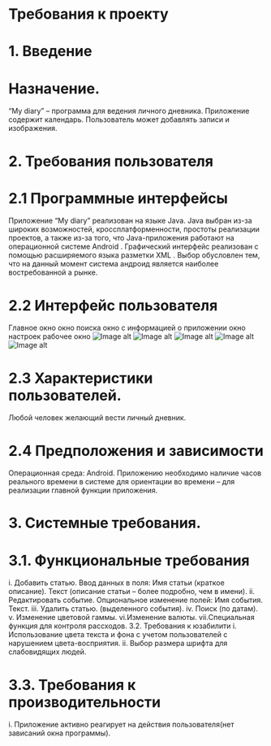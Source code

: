 # Требования к проекту
# 1. Введение
# Назначение.
 “My diary” – программа для ведения личного дневника. Приложение содержит календарь. Пользователь может добавлять записи и изображения.

# 2. Требования пользователя
# 2.1 Программные интерфейсы
Приложение “My diary” реализован на языке Java. Java выбран из-за широких возможностей, кроссплатформенности, простоты реализации проектов, а также из-за того, что Java-приложения работают на операционной системе Android . Графический интерфейс реализован с помощью расширяемого языка разметки XML . Выбор обусловлен тем, что на данный момент система андроид является наиболее востребованной а рынке.

# 2.2 Интерфейс пользователя
Главное окно окно поиска окно с информацией о приложении окно настроек рабочее окно
![Image alt](https://github.com/Madbear031/TRTPO_Project/blob/master/MainWindow.png)
![Image alt](https://github.com/Madbear031/TRTPO_Project/blob/master/SertchWindow.png)
![Image alt](https://github.com/Madbear031/TRTPO_Project/blob/master/AboutWindow.png)
![Image alt](https://github.com/Madbear031/TRTPO_Project/blob/master/SettingsWindow.png)
![Image alt](https://github.com/Madbear031/TRTPO_Project/blob/master/WorkWindow.png)

# 2.3 Характеристики пользователей.
Любой человек желающий вести личный дневник.

# 2.4 Предположения и зависимости
Операционная среда: Android. Приложению необходимо наличие часов реального времени в системе для ориентации во времени – для реализации главной функции приложения.

# 3. Системные требования.
# 3.1. Функциональные требования
i. Добавить статью. Ввод данных в поля: Имя статьи (краткое описание). Текст (описание статьи – более подробно, чем в имени). ii. Редактировать событие. Опциональное изменение полей: Имя события. Текст. iii. Удалить статью. (выделенного события). iv. Поиск (по датам). v. Изменение цветовой гаммы. vi.Изменение валюты. vii.Специальная функция для контроля рассходов. 3.2. Требования к юзабилити i. Использование цвета текста и фона с учетом пользователей с нарушением цвета-восприятия. ii. Выбор размера шрифта для слабовидящих людей.

# 3.3. Требования к производительности
i. Приложение активно реагирует на действия пользователя(нет зависаний окна программы).

